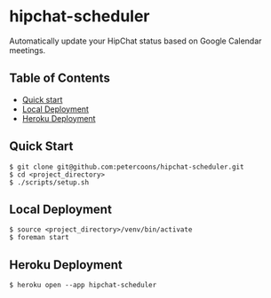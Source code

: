 hipchat-scheduler
=================
Automatically update your HipChat status based on Google Calendar meetings.

## Table of Contents
 - [Quick start](#quick-start)
 - [Local Deployment](#local-deployment)
 - [Heroku Deployment](#heroku-deployment)

## Quick Start
```shell
$ git clone git@github.com:petercoons/hipchat-scheduler.git
$ cd <project_directory>
$ ./scripts/setup.sh
```

## Local Deployment
```shell
$ source <project_directory>/venv/bin/activate
$ foreman start
```

## Heroku Deployment
```shell
$ heroku open --app hipchat-scheduler
```

